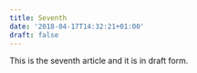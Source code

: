 ```yaml
---
title: Seventh
date: '2018-04-17T14:32:21+01:00'
draft: false
---
```

This is the seventh article and it is in draft form.
